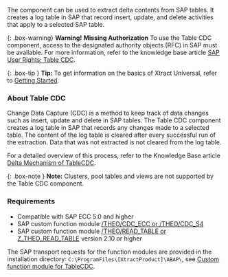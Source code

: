 The component can be used to extract delta contents from SAP tables.
It creates a log table in SAP that record insert, update, and delete activities that apply to a selected SAP table.<br>


{: .box-warning}
**Warning!** **Missing Authorization**
To use the Table CDC component, access to the designated authority objects (RFC) in SAP must be available.
For more information, refer to the knowledge base article [SAP User Rights: Table CDC](https://kb.theobald-software.com/sap/authority-objects-sap-user-rights#table-cdc).


{: .box-tip }
**Tip:** To get information on the basics of Xtract Universal, refer to [Getting Started](./getting-started). 

### About Table CDC

Change Data Capture (CDC) is a method to keep track of data changes such as insert, update and delete in SAP tables.
The Table CDC component creates a log table in SAP that records any changes made to a selected table. 
The content of the log table is cleared after every successful run of the extraction. Data that was not extracted is not cleared from the log table.

For a detailed overview of this process, refer to the Knowledge Base article [Delta Mechanism of TableCDC](https://kb.theobald-software.com/tables/table-cdc-mechanism).

{: .box-note }
**Note:** Clusters, pool tables and views are not supported by the Table CDC component. 

### Requirements
 
- Compatible with SAP ECC 5.0 and higher
- SAP custom function module [/THEO/CDC_ECC or /THEO/CDC_S4](./sap-customizing/custom-function-module-for-tablecdc)
- SAP custom function module [/THEO/READ_TABLE or Z_THEO_READ_TABLE](./sap-customizing/custom-function-module-for-table-extraction) version 2.10 or higher

The SAP transport requests for the function modules are provided in the installation directory: `C:\ProgramFiles\[XtractProduct]\ABAP\`, see [Custom function module for TableCDC](./sap-customizing/custom-function-module-for-tablecdc).

<!---
- Access to the SAP authority object `S_TABU_NAM ACTVT=02` must be granted.

- The SAP user must have the right to create SAP Tables, see [SAP Connection - Authentication](./getting-started/sap-connection#authentication).
- Access to the designated authority objects (RFC) in SAP, see [SAP User Rights: Table](https://kb.theobald-software.com/sap/authority-objects-sap-user-rights#table) must be granted.
-->

